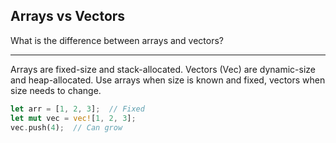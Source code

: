 ## Arrays vs Vectors

What is the difference between arrays and vectors?

---

Arrays are fixed-size and stack-allocated. Vectors (Vec<T>) are dynamic-size and heap-allocated. Use arrays when size is known and fixed, vectors when size needs to change.

```rust
let arr = [1, 2, 3];  // Fixed
let mut vec = vec![1, 2, 3];
vec.push(4);  // Can grow
```

